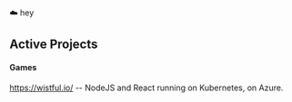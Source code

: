 :cloud: hey

Active Projects
---
#### Games
https://wistful.io/ -- NodeJS and React running on Kubernetes, on Azure.
